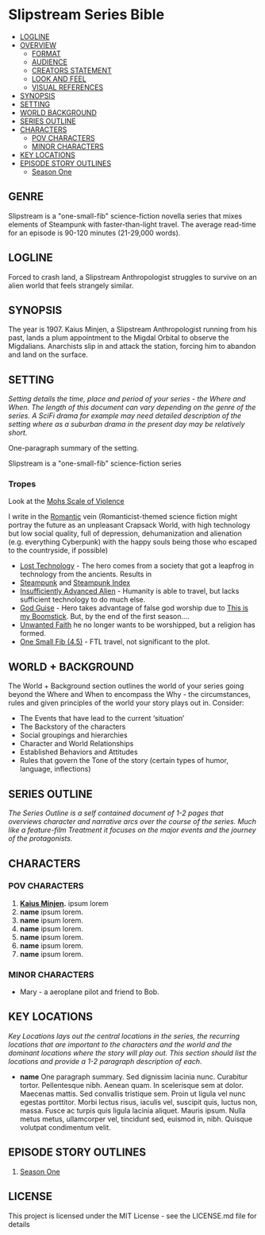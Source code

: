 # Slipstream Series Bible

* [LOGLINE](#logline)
* [OVERVIEW](#overview)
   * [FORMAT](#format)
   * [AUDIENCE](#audience)
   * [CREATORS STATEMENT](#creators-statement)
   * [LOOK AND FEEL](#look-and-feel)
   * [VISUAL REFERENCES](#visual-references)
* [SYNOPSIS](#synopsis)
* [SETTING](#setting)
* [WORLD   BACKGROUND](#world--background)
* [SERIES OUTLINE](#series-outline)
* [CHARACTERS](#characters)
   * [POV CHARACTERS](#pov-characters)
   * [MINOR CHARACTERS](#minor-characters)
* [KEY LOCATIONS](#key-locations)
* [EPISODE STORY OUTLINES](#episode-story-outlines)
   * [Season One](#season-one)

## GENRE

Slipstream is a "one-small-fib" science-fiction novella series that mixes elements of Steampunk with faster-than-light travel. The average read-time for an episode is 90-120 minutes (21-29,000 words).

## LOGLINE

Forced to crash land, a Slipstream Anthropologist struggles to survive on an alien world that feels strangely similar.

## SYNOPSIS
<!-- The Synopsis of your series is short document of less than 1 page (4-5 paragraphs) that summarizes the world of the story, the major characters and the central tension. -->

The year is 1907. Kaius Minjen, a Slipstream Anthropologist running from his past, lands a plum appointment to the Migdal Orbital to observe the Migdalians. Anarchists slip in and attack the station, forcing him to abandon and land on the surface.

## SETTING

_Setting details the time, place and period of your series - the Where and When. The length of this document can vary depending on the genre of the series. A SciFi drama for example may need detailed description of the setting where as a suburban drama in the present day may be relatively short._

One-paragraph summary of the setting.

Slipstream is a "one-small-fib" science-fiction series

### Tropes

Look at the [Mohs Scale of Violence](http://tvtropes.org/pmwiki/pmwiki.php/Main/MohsScaleOfViolenceHardness)

I write in the [Romantic](http://tvtropes.org/pmwiki/pmwiki.php/Main/RomanticismVersusEnlightenment) vein (Romanticist-themed science fiction might portray the future as an unpleasant Crapsack World, with high technology but low social quality, full of depression, dehumanization and alienation (e.g. everything Cyberpunk) with the happy souls being those who escaped to the countryside, if possible)

* [Lost Technology](http://tvtropes.org/pmwiki/pmwiki.php/Main/LostTechnology) - The hero comes from a society that got a leapfrog in technology from the ancients. Results in
* [Steampunk](http://tvtropes.org/pmwiki/pmwiki.php/Main/Steampunk) and [Steampunk Index](http://tvtropes.org/pmwiki/pmwiki.php/Main/SteampunkIndex)
* [Insufficiently Advanced Alien](http://tvtropes.org/pmwiki/pmwiki.php/Main/InsufficientlyAdvancedAlien) - Humanity is able to travel, but lacks sufficient technology to do much else.
* [God Guise](http://tvtropes.org/pmwiki/pmwiki.php/Main/GodGuise) - Hero takes advantage of false god worship due to [This is my Boomstick](http://tvtropes.org/pmwiki/pmwiki.php/Main/ThisIsMyBoomstick). But, by the end of the first season....
* [Unwanted Faith](http://tvtropes.org/pmwiki/pmwiki.php/Main/UnwantedFalseFaith) he no longer wants to be worshipped, but a religion has formed.
* [One Small Fib (4.5)](http://tvtropes.org/pmwiki/pmwiki.php/Mohs/OneBigLie) - FTL travel, not significant to the plot.


## WORLD + BACKGROUND

The World + Background section outlines the world of your series going beyond the Where and When to encompass the Why - the circumstances, rules and given principles of the world your story plays out in. Consider:

- The Events that have lead to the current ‘situation’
- The Backstory of the characters
- Social groupings and hierarchies
- Character and World Relationships
- Established Behaviors and Attitudes
- Rules that govern the Tone of the story (certain types of humor, language, inflections)

## SERIES OUTLINE

_The Series Outline is a self contained document of 1-2 pages that overviews character and narrative arcs over the course of the series. Much like a feature-film Treatment it focuses on the major events and the journey of the protagonists._

## CHARACTERS

### POV CHARACTERS

<!-- The Characters section should list all your major characters and in 2-3 paragraphs for each, outline their personal characteristics, wants, needs, obstacles and flaws. It should also clearly indicate the relationships between characters. -->

1. **[Kaius Minjen](/docs/characters/kaius-minjen.md).** ipsum lorem
2. **name** ipsum lorem.
3. **name** ipsum lorem.
4. **name** ipsum lorem.
5. **name** ipsum lorem.
6. **name** ipsum lorem.
7. **name** ipsum lorem.

### MINOR CHARACTERS
<!-- The Minor Characters section is a listing of minor characters in the story with a brief sentence on who they are. -->

* Mary - a aeroplane pilot and friend to Bob.

## KEY LOCATIONS

_Key Locations lays out the central locations in the series, the recurring locations that are important to the characters and the world and the dominant locations where the story will play out. This section should list the locations and provide a 1-2 paragraph description of each._

* **name** One paragraph summary. Sed dignissim lacinia nunc. Curabitur tortor. Pellentesque nibh. Aenean quam. In scelerisque sem at dolor. Maecenas mattis. Sed convallis tristique sem. Proin ut ligula vel nunc egestas porttitor. Morbi lectus risus, iaculis vel, suscipit quis, luctus non, massa. Fusce ac turpis quis ligula lacinia aliquet. Mauris ipsum. Nulla metus metus, ullamcorper vel, tincidunt sed, euismod in, nibh. Quisque volutpat condimentum velit.


## EPISODE STORY OUTLINES
<!-- The Episode Storylines provide a focused summary of the major plot arcs for each episode showing both the storyline within each episode and how each episode contributes to any over-arching story line across the series.

Each Episode should be summarized in 2-4 paragraphs. -->

1. [Season One](/docs/1x00-outline.md)

## LICENSE
This project is licensed under the MIT License - see the LICENSE.md file for details
